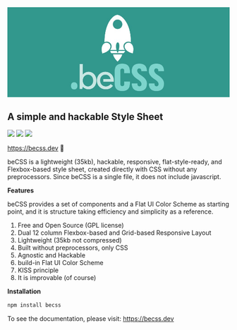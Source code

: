 <img src="/images/becss-logo.jpg" alt="becss logo">

<h2>A simple and hackable Style Sheet</h2>

<div>
       <img src="https://img.shields.io/badge/NPM-v0.1.1 -blue?logo=npm">
        <img src="https://img.shields.io/badge/GPLv3-License-orange?logo=mit">
        <img src="https://img.shields.io/badge/CSS-Only-blue?logo=css3">
     </div>



https://becss.dev 🔗

<p>beCSS is a lightweight (35kb), hackable, responsive, flat-style-ready, and Flexbox-based style sheet, created directly with CSS without any preprocessors. Since beCSS is a single file, it does not include javascript.</p>

<strong>Features</strong>

<p>beCSS provides a set of components and a Flat UI Color Scheme as starting point, and it is structure taking efficiency and simplicity as a reference.</p>

1. Free and Open Source (GPL license)
2. Dual 12 column Flexbox-based and Grid-based Responsive Layout
3. Lightweight (35kb not compressed)
4. Built without preprocessors, only CSS
5. Agnostic and Hackable
6. build-in Flat UI Color Scheme
7. KISS principle
8. It is improvable (of course)


<strong>Installation</strong>

```html
npm install becss
```


To see the documentation, please visit: https://becss.dev


